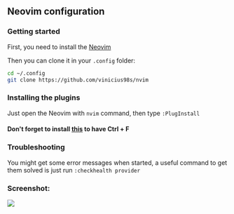 ## Neovim configuration

### Getting started
First, you need to install the [Neovim](https://github.com/neovim/neovim/wiki/Installing-Neovim)

Then you can clone it in your `.config` folder:
```sh
cd ~/.config
git clone https://github.com/vinicius98s/nvim
```

### Installing the plugins
Just open the Neovim with `nvim` command, then type `:PlugInstall`

#### Don't forget to install [this](https://github.com/ggreer/the_silver_searcher) to have Ctrl + F

### Troubleshooting
You might get some error messages when started, a useful command to get them solved is just run `:checkhealth provider`

### Screenshot:
<img src="https://github.com/vinicius98s/nvim/blob/master/.github/Screen%20Shot%202021-04-26%20at%2012.01.10.png?raw=true" />
